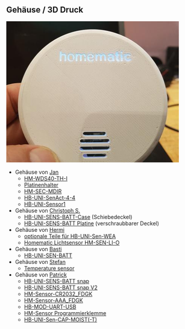 ## Gehäuse / 3D Druck

![](./images/top-image.jpg)

- Gehäuse von [Jan](https://www.thingiverse.com/Schmelzerboy)
  - [HM-WDS40-TH-I](https://www.thingiverse.com/thing:3184336)
  - [Platinenhalter](https://www.thingiverse.com/thing:3158997)
  - [HM-SEC-MDIR](https://www.thingiverse.com/thing:3227731)
  - [HB-UNI-SenAct-4-4](https://www.thingiverse.com/thing:3327164)
  - [HB-UNI-Sensor1](https://www.thingiverse.com/thing:3766944)
- Gehäuse von [Christoph S.](https://www.thingiverse.com/ChristophStr)
  - [HB-UNI-SENS-BATT-Case](https://www.thingiverse.com/thing:3028730) (Schiebedeckel)
  - [HB-UNI-SENS-BATT Platine](https://www.thingiverse.com/thing:3239446) (verschraubbarer Deckel)
- Gehäuse von [Hermi](https://www.thingiverse.com/hermi_le)
  - [optionale Teile für HB-UNI-Sen-WEA](https://www.thingiverse.com/thing:3173141)
  - [Homematic Lichtsensor HM-SEN-LI-O](https://www.thingiverse.com/thing:3196116)
- Gehäuse von [Basti](https://www.thingiverse.com/Buddinski88/about)
  - [HB-UNI-SEN-BATT](https://www.thingiverse.com/thing:3279647)
- Gehäuse von [Stefan](https://www.thingiverse.com/Hasenpups/about)  
  - [Temperature sensor](https://www.thingiverse.com/thing:2972598)
- Gehäuse von [Patrick](https://www.thingiverse.com/wpatrick/about)  
  - [HB-UNI-SENS-BATT snap](https://www.thingiverse.com/thing:3512767)
  - [HB-UNI-SENS-BATT snap V2](https://www.thingiverse.com/thing:3540481)
  - [HM-Sensor-CR2032_FDGK](https://www.thingiverse.com/thing:3885760)
  - [HM-Sensor-AAA_FDGK](https://www.thingiverse.com/thing:4391967)
  - [HB-MOD-UART-USB](https://www.thingiverse.com/thing:4579570)
  - [HM-Sensor Programmierklemme](https://www.thingiverse.com/thing:4564797)  
  - [HB-UNI-Sen-CAP-MOIST(-T)](https://homematic-forum.de/forum/viewtopic.php?f=83&t=68414)
